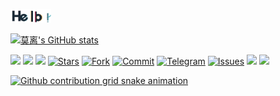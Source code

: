 <a href="https://t.me/GodMolii"><img src="https://raw.githubusercontent.com/Nan-nx/Nan-nx/main/hello.gif" width="65px"/></a>




[![莫离's GitHub stats](https://github-readme-stats.vercel.app/api?username=WSL33099&show_icons=true&theme=merko)](https://github.com/WSL33099/QuantumultX)

<a href="https://t.me/GodMolibot"><img src='https://img.shields.io/badge/By-莫--离-green'/></a>
<a href="https://github.com/WSL33099/QuantumultX/tree/main/Conf"><img src='https://img.shields.io/badge/Rewrite-v5.0-orange'/></a>
<a href="https://github.com/WSL33099/QuantumultX/blob/main/Script/Script.conf"><img src='https://img.shields.io/badge/Script-v2.0-red'/></a>
[![Stars](https://img.shields.io/github/stars/WSL33099/QuantumultX)](https://github.com/WSL33099/QuantumultX/stargazers)
[![Fork](https://img.shields.io/github/forks/WSL33099/QuantumultX)](https://github.com/WSL33099/QuantumultX/network/members)
[![Commit](https://img.shields.io/github/commit-activity/m/WSL33099/QuantumultX?label=Commits)](https://github.com/WSL33099/QuantumultX/commits/master)
[![Telegram](https://img.shields.io/badge/Telegram-Channel-33A8E3)](https://t.me/Skill_XX)
[![Issues](https://img.shields.io/github/issues/WSL33099/QuantumultX)](https://github.com/WSL33099/QuantumultX/issues)
[![](https://img.shields.io/github/followers/WSL33099?label=follow&style=social)](https://github.com/WSL33099?tab=followers)
![](https://visitor-badge.glitch.me/badge?page_id=WSL33099.WSL33099)

[![Github contribution grid snake animation](https://raw.githubusercontent.com/WSL33099/WSL33099/output/github-contribution-grid-snake.svg)](https://github.com/WSL33099/莫离)

<!--
**WSL33099/WSL33099** is a ✨ _special_ ✨ repository because its `README.md` (this file) appears on your GitHub profile.

Here are some ideas to get you started:

- 🔭 I’m currently working on ...
- 🌱 I’m currently learning ...
- 👯 I’m looking to collaborate on ...
- 🤔 I’m looking for help with ...
- 💬 Ask me about ...
- 📫 How to reach me: ...
- 😄 Pronouns: ...
- ⚡ Fun fact: ...
-->
